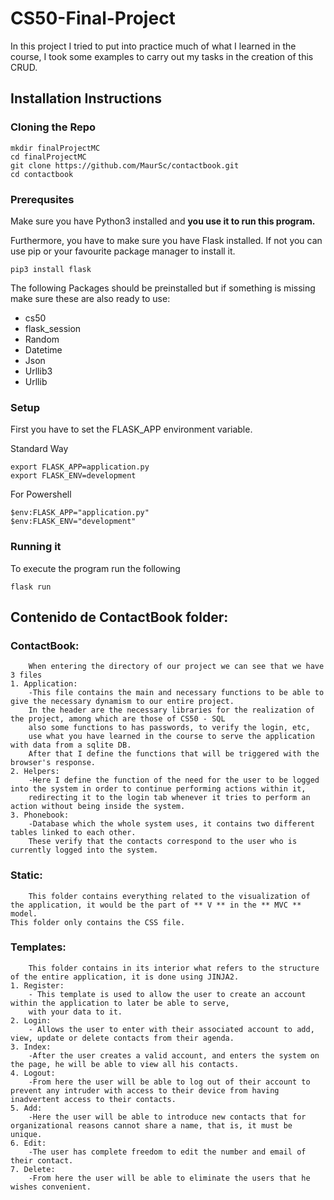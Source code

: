 # CS50-Final-Project
In this project I tried to put into practice much of what I learned in the course, I took some examples to carry out my tasks in the creation of this CRUD.

## Installation Instructions

### Cloning the Repo

```
mkdir finalProjectMC
cd finalProjectMC
git clone https://github.com/MaurSc/contactbook.git
cd contactbook
```
### Prerequsites

Make sure you have Python3 installed and __you use it to run this program.__

Furthermore, you have to make sure you have Flask installed. If not you can use pip or your favourite package manager to install it.

```
pip3 install flask 
```

The following Packages should be preinstalled but if something is missing make sure these are also ready to use:

* cs50
* flask_session
* Random
* Datetime
* Json
* Urllib3
* Urllib

### Setup

First you have to set the FLASK_APP environment variable.

Standard Way
```
export FLASK_APP=application.py
export FLASK_ENV=development
```

For Powershell
```
$env:FLASK_APP="application.py"
$env:FLASK_ENV="development"
```


### Running it

To execute the program run the following
```
flask run
```

## Contenido de ContactBook folder:

### ContactBook:

        When entering the directory of our project we can see that we have 3 files
    1. Application:
        -This file contains the main and necessary functions to be able to give the necessary dynamism to our entire project.
        In the header are the necessary libraries for the realization of the project, among which are those of CS50 - SQL
        also some functions to has passwords, to verify the login, etc,
        use what you have learned in the course to serve the application with data from a sqlite DB.
        After that I define the functions that will be triggered with the browser's response.
    2. Helpers:
        -Here I define the function of the need for the user to be logged into the system in order to continue performing actions within it,
        redirecting it to the login tab whenever it tries to perform an action without being inside the system.
    3. Phonebook:
        -Database which the whole system uses, it contains two different tables linked to each other.
        These verify that the contacts correspond to the user who is currently logged into the system.

### Static:

        This folder contains everything related to the visualization of the application, it would be the part of ** V ** in the ** MVC ** model.
    This folder only contains the CSS file.

### Templates:

        This folder contains in its interior what refers to the structure of the entire application, it is done using JINJA2.
    1. Register:
        - This template is used to allow the user to create an account within the application to later be able to serve,
        with your data to it.
    2. Login:
        - Allows the user to enter with their associated account to add, view, update or delete contacts from their agenda.
    3. Index:
        -After the user creates a valid account, and enters the system on the page, he will be able to view all his contacts.
    4. Logout:
        -From here the user will be able to log out of their account to prevent any intruder with access to their device from having inadvertent access to their contacts.
    5. Add:
        -Here the user will be able to introduce new contacts that for organizational reasons cannot share a name, that is, it must be unique.
    6. Edit:
        -The user has complete freedom to edit the number and email of their contact.
    7. Delete:
        -From here the user will be able to eliminate the users that he wishes convenient.
